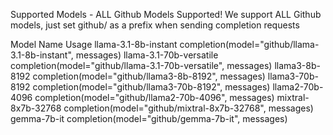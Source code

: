 Supported Models - ALL Github Models Supported!
We support ALL Github models, just set github/ as a prefix when sending completion requests

Model Name Usage
llama-3.1-8b-instant completion(model="github/llama-3.1-8b-instant", messages)
llama-3.1-70b-versatile completion(model="github/llama-3.1-70b-versatile", messages)
llama3-8b-8192 completion(model="github/llama3-8b-8192", messages)
llama3-70b-8192 completion(model="github/llama3-70b-8192", messages)
llama2-70b-4096 completion(model="github/llama2-70b-4096", messages)
mixtral-8x7b-32768 completion(model="github/mixtral-8x7b-32768", messages)
gemma-7b-it completion(model="github/gemma-7b-it", messages)

